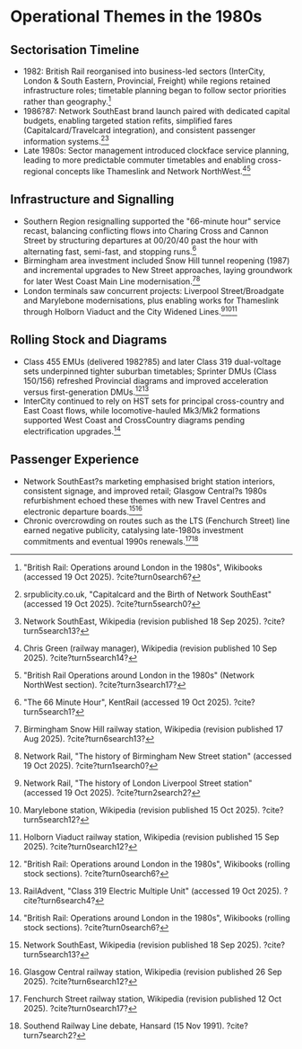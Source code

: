 # Operational Themes in the 1980s

## Sectorisation Timeline
- 1982: British Rail reorganised into business-led sectors (InterCity, London & South Eastern, Provincial, Freight) while regions retained infrastructure roles; timetable planning began to follow sector priorities rather than geography.[^sec1]
- 1986?87: Network SouthEast brand launch paired with dedicated capital budgets, enabling targeted station refits, simplified fares (Capitalcard/Travelcard integration), and consistent passenger information systems.[^nse1][^nse2]
- Late 1980s: Sector management introduced clockface service planning, leading to more predictable commuter timetables and enabling cross-regional concepts like Thameslink and Network NorthWest.[^nse3][^nnw1]

## Infrastructure and Signalling
- Southern Region resignalling supported the "66-minute hour" service recast, balancing conflicting flows into Charing Cross and Cannon Street by structuring departures at 00/20/40 past the hour with alternating fast, semi-fast, and stopping runs.[^s66]
- Birmingham area investment included Snow Hill tunnel reopening (1987) and incremental upgrades to New Street approaches, laying groundwork for later West Coast Main Line modernisation.[^snow1][^bns1]
- London terminals saw concurrent projects: Liverpool Street/Broadgate and Marylebone modernisations, plus enabling works for Thameslink through Holborn Viaduct and the City Widened Lines.[^ls1][^mary1][^hol1]

## Rolling Stock and Diagrams
- Class 455 EMUs (delivered 1982?85) and later Class 319 dual-voltage sets underpinned tighter suburban timetables; Sprinter DMUs (Class 150/156) refreshed Provincial diagrams and improved acceleration versus first-generation DMUs.[^ops1][^tl2]
- InterCity continued to rely on HST sets for principal cross-country and East Coast flows, while locomotive-hauled Mk3/Mk2 formations supported West Coast and CrossCountry diagrams pending electrification upgrades.[^ops1]

## Passenger Experience
- Network SouthEast?s marketing emphasised bright station interiors, consistent signage, and improved retail; Glasgow Central?s 1980s refurbishment echoed these themes with new Travel Centres and electronic departure boards.[^nse2][^gcs1]
- Chronic overcrowding on routes such as the LTS (Fenchurch Street) line earned negative publicity, catalysing late-1980s investment commitments and eventual 1990s renewals.[^fen1][^fen2]

[^sec1]: "British Rail: Operations around London in the 1980s", Wikibooks (accessed 19 Oct 2025). ?cite?turn0search6?
[^nse1]: srpublicity.co.uk, "Capitalcard and the Birth of Network SouthEast" (accessed 19 Oct 2025). ?cite?turn5search0?
[^nse2]: Network SouthEast, Wikipedia (revision published 18 Sep 2025). ?cite?turn5search13?
[^nse3]: Chris Green (railway manager), Wikipedia (revision published 10 Sep 2025). ?cite?turn5search14?
[^nnw1]: "British Rail Operations around London in the 1980s" (Network NorthWest section). ?cite?turn3search17?
[^s66]: "The 66 Minute Hour", KentRail (accessed 19 Oct 2025). ?cite?turn5search1?
[^snow1]: Birmingham Snow Hill railway station, Wikipedia (revision published 17 Aug 2025). ?cite?turn6search13?
[^bns1]: Network Rail, "The history of Birmingham New Street station" (accessed 19 Oct 2025). ?cite?turn1search0?
[^ls1]: Network Rail, "The history of London Liverpool Street station" (accessed 19 Oct 2025). ?cite?turn2search2?
[^mary1]: Marylebone station, Wikipedia (revision published 15 Oct 2025). ?cite?turn5search12?
[^hol1]: Holborn Viaduct railway station, Wikipedia (revision published 15 Sep 2025). ?cite?turn0search12?
[^ops1]: "British Rail: Operations around London in the 1980s", Wikibooks (rolling stock sections). ?cite?turn0search6?
[^tl2]: RailAdvent, "Class 319 Electric Multiple Unit" (accessed 19 Oct 2025). ?cite?turn6search4?
[^gcs1]: Glasgow Central railway station, Wikipedia (revision published 26 Sep 2025). ?cite?turn6search12?
[^fen1]: Fenchurch Street railway station, Wikipedia (revision published 12 Oct 2025). ?cite?turn0search17?
[^fen2]: Southend Railway Line debate, Hansard (15 Nov 1991). ?cite?turn7search2?

